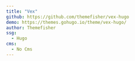 ```yaml
---
title: "Vex"
github: https://github.com/themefisher/vex-hugo
demo: https://themes.gohugo.io/theme/vex-hugo/
author: Themefisher
ssg:
  - Hugo
cms:
  - No Cms
---
```

